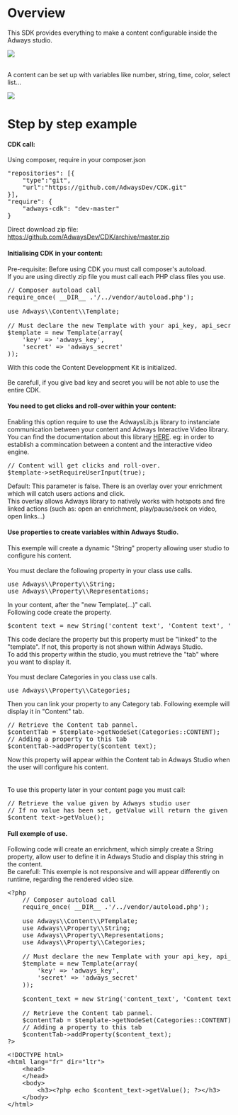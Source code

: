 <h1>Overview</h1>
<p>
This SDK provides everything to make a content configurable inside the Adways studio. 
</p>

<img src="../../assets/img/cdk-php-studio.png"></img>
<br><br>
<p>
A content can be set up with variables like number, string, time, color, select list…
</p>
</li>
<img src="../../assets/img/cdk-php-overview.png"></img>

<h1>Step by step example</h1>

<h4>CDK call:</h4>

<p>Using composer, require in your composer.json</p>

<pre class="prettyprint">
"repositories": [{
	"type":"git",
	"url":"https://github.com/AdwaysDev/CDK.git"
}],
"require": {
	"adways-cdk": "dev-master"
}
</pre>

<p>Direct download zip file: <a href='https://github.com/AdwaysDev/CDK/archive/master.zip'>https://github.com/AdwaysDev/CDK/archive/master.zip</a></p> 



<h4>Initialising CDK in your content:</h4>

<p>
Pre-requisite: Before using CDK you must call composer's autoload.<br>
If you are using directly zip file you must call each PHP class files you use.
</p>

<pre class="prettyprint">
// Composer autoload call
require_once( __DIR__ .'/../vendor/autoload.php');

use Adways\\Content\\Template;

// Must declare the new Template with your api_key, api_secret.
$template = new Template(array(
	'key' => 'adways_key',
	'secret' => 'adways_secret'
));
</pre>

<p>
With this code the Content Developpment Kit is initialized.<br>
<br>
Be carefull, if you give bad key and secret you will be not able to use the entire CDK.
</p>

<h4>You need to get clicks and roll-over within your content:</h4>

<p>
Enabling this option require to use the AdwaysLib.js library to instanciate communication between your content and Adways Interactive Video library.<br>
You can find the documentation about this library <a href='https://developers.adways.com/content/'>HERE</a>. eg: in order to establish a commincation between a content and the interactive video engine.
</p>
<pre class="prettyprint">
// Content will get clicks and roll-over.
$template->setRequireUserInput(true);
</pre>

<p>
Default: This parameter is false.
There is an overlay over your enrichment which will catch users actions and click. <br>
This overlay allows Adways library to natively works with hotspots and fire linked actions (such as: open an enrichment, play/pause/seek on video, open links...) 
</p>

<h4>Use properties to create variables within Adways Studio.</h4>

<p>
This exemple will create a dynamic "String" property allowing user studio to configure his content.<br>
<br>
You must declare the following property in your class use calls.
</p>

<pre class="prettyprint">
use Adways\\Property\\String;
use Adways\\Property\\Representations;
</pre>

<p>
In your content, after the "new Template(...)" call.<br>
Following code create the property.
</p>
<pre class="prettyprint">
$content_text = new String('content_text', 'Content text', '', Representations::_DEFAULT, 'Your default text');
</pre>

<p>
This code declare the property but this property must be "linked" to the "template". If not, this property is not shown within Adways Studio.<br>
To add this property within the studio, you must retrieve the "tab" where you want to display it.<br>
<br>
You must declare Categories in you class use calls.
</p>
<pre class="prettyprint">
use Adways\\Property\\Categories;    
</pre>

<p>Then you can link your property to any Category tab. Following exemple will display it in "Content" tab.</p>
<pre class="prettyprint">
// Retrieve the Content tab pannel.
$contentTab = $template->getNodeSet(Categories::CONTENT);
// Adding a property to this tab
$contentTab->addProperty($content_text);
</pre>

<p>
Now this property will appear within the Content tab in Adways Studio when the user will configure his content.<br>
<br>
<br>
To use this property later in your content page you must call:
</p>
<pre class="prettyprint">
// Retrieve the value given by Adways studio user
// If no value has been set, getValue will return the given defaultValue
$content_text->getValue();
</pre>


<h4>Full exemple of use.</h4>

<p>
Following code will create an enrichment, which simply create a String property, allow user to define it in Adways Studio and display this string in the content.<br>
Be carefull: This exemple is not responsive and will appear differently on runtime, regarding the rendered video size.
</p>

<pre class="prettyprint">
&lt;?php
	// Composer autoload call
	require_once( __DIR__ .'/../vendor/autoload.php');

	use Adways\\Content\\PTemplate;
	use Adways\\Property\\String;
	use Adways\\Property\\Representations;
	use Adways\\Property\\Categories;
		
	// Must declare the new Template with your api_key, api_secret.
	$template = new Template(array(
		'key' => 'adways_key',
		'secret' => 'adways_secret'
	));

	$content_text = new String('content_text', 'Content text', '', Representations::_DEFAULT, 'Your default text');

	// Retrieve the Content tab pannel.
	$contentTab = $template->getNodeSet(Categories::CONTENT);
	// Adding a property to this tab
	$contentTab->addProperty($content_text);
?>
</pre>
<pre class="prettyprint">
&lt;!DOCTYPE html&gt;
&lt;html lang=&quot;fr&quot; dir=&quot;ltr&quot;&gt;
	&lt;head&gt;
	&lt;/head&gt;
	&lt;body&gt;
		&lt;h3&gt;&lt;?php echo $content_text-&gt;getValue(); ?&gt;&lt;/h3&gt;
	&lt;/body&gt;
&lt;/html&gt;
</pre>